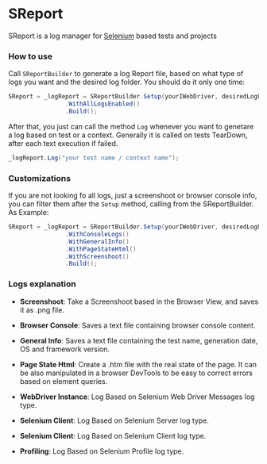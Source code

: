 # SReport
SReport is a log manager for [Selenium](https://github.com/SeleniumHQ/selenium) based tests and projects

### How to use

Call `SReportBuilder` to generate a log Report file, based on what type of logs you want and the desired log folder. You should do it only one time:

```csharp
SReport = _logReport = SReportBuilder.Setup(yourIWebDriver, desiredLogFolder)
                .WithAllLogsEnabled()
                .Build();
```

After that, you just can call the method `Log` whenever you want to genetare a log based on test or a context. Generally it is called on tests TearDown, after each text execution if failed.

```csharp
_logReport.Log("your test name / context name");
```


### Customizations

If you are not looking fo all logs, just a screenshoot or browser console info, you can filter them after the `Setup` method, calling from the SReportBuilder. As Example:

```csharp
SReport = _logReport = SReportBuilder.Setup(yourIWebDriver, desiredLogFolder)
                .WithConsoleLogs()
                .WithGeneralInfo()
                .WithPageStateHtml()
                .WithScreenshoot()
                .Build();
```

### Logs explanation

* **Screenshoot**: 
Take a Screenshoot based in the Browser View, and saves it as .png file.

* **Browser Console**: 
Saves a text file containing browser console content.

* **General Info**:
Saves a text file containing the test name, generation date, OS and framework version.

* **Page State Html**:
Create a .htm file with the real state of the page. It can be also manipulated in a browser DevTools to be easy to correct errors based on element queries.

* **WebDriver Instance**:
Log Based on Selenium Web Driver Messages log type.

* **Selenium Client**:
Log Based on Selenium Server log type. 

* **Selenium Client**:
Log Based on Selenium Client log type. 

* **Profiling**:
Log Based on Selenium Profile log type. 
